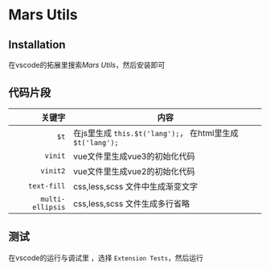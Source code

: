 # Mars Utils

## Installation

在vscode的拓展里搜索*Mars Utils*，然后安装即可

## 代码片段

| 关键字  | 内容 |
| -------: | ------- |
| `$t`   | 在js里生成 `this.$t('lang');`， 在html里生成`$t('lang');` |
| `vinit`   | vue文件里生成vue3的初始化代码 |
| `vinit2`   | vue文件里生成vue2的初始化代码 |
| `text-fill`   | css,less,scss 文件中生成渐变文字 |
| `multi-ellipsis`   | css,less,scss 文件生成多行省略 |

## 测试

在vscode的运行与调试里 ，选择 `Extension Tests`，然后运行
